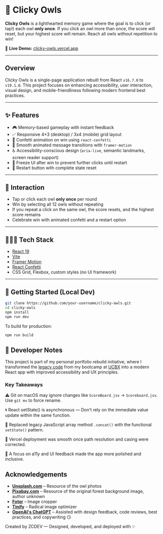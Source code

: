 # 🦉 Clicky Owls

**Clicky Owls** is a lighthearted memory game where the goal is to click (or tap!) each owl **only once**. If you click an owl more than once, the score will reset, but your highest score will remain. Reach all owls without repetition to win!

🔗 **Live Demo:** [clicky-owls.vercel.app](https://clicky-owls.vercel.app)

---

## Overview

Clicky Owls is a single-page application rebuilt from React `v16.7.0` to `v19.1.0`. This project focuses on enhancing accessibility, user interaction, visual design, and mobile-friendliness following modern frontend best practices.

---

## ✨ Features

- 🎮 Memory-based gameplay with instant feedback
- ✅ Responsive 4×3 (desktop) / 3x4 (mobile) grid layout
- 🎉 Confetti animation on win using `react-confetti`
- 💬 Smooth animated message transitions with `framer-motion`
- ♿️ Accessibility-conscious design (`aria-live`, semantic landmarks, screen reader support)
- 🧠 Freeze UI after win to prevent further clicks until restart
- 🔁 Restart button with complete state reset

---

## 📱 Interaction

- Tap or click each owl **only once** per round
- Win by selecting all 12 owls without repeating
- If you repeat a click on the same owl, the score resets, and the highest score remains
- Celebrate win with animated confetti and a restart option

---

## 👩🏻‍💻 Tech Stack

- [React 19](https://reactjs.org/)
- [Vite](https://vitejs.dev/)
- [Framer Motion](https://www.framer.com/motion/)
- [React Confetti](https://www.npmjs.com/package/react-confetti)
- CSS Grid, Flexbox, custom styles (no UI framework)

---

## 🚀 Getting Started (Local Dev)

```bash
git clone https://github.com/your-username/clicky-owls.git
cd clicky-owls
npm install
npm run dev
```

To build for production:
```bash
npm run build
```

## 🧠 Developer Notes

This project is part of my personal portfolio rebuild initiative, where I transformed the [legacy code](https://github.com/zcdev/clicky-owls-old) from my bootcamp at [UCBX](https://extension.berkeley.edu/) into a modern React app with improved accessibility and UX principles.

### Key Takeaways

⚠️ Git on macOS may ignore changes like `ScoreBoard.jsx` → `Scoreboard.jsx`. Use `git mv` to force rename.

🌀 React setState() is asynchronous — Don't rely on the immediate value update within the same function.

🧩 Replaced legacy JavaScript array method `.concat()` with the functional `setState()` pattern.

🧪 Vercel deployment was smooth once path resolution and casing were corrected.

🎨 A focus on a11y and UI feedback made the app more polished and inclusive.

## Acknowledgements

- **[Unsplash.com](https://unsplash.com)** – Resource of the owl photos
- **[Pixabay.com](https://pixabay.com)** – Resource of the original forest background image, author unknown
- **[Fotor](https://www.fotor.com/photo-editor-app/editor/basic)** – Image cropper
- **[Tinify](https://tinypng.com)** – Radical image optimizer
- **[OpenAI's ChatGPT](https://chatgpt.com)** – Assisted with design feedback, code reviews, best practices, and copywriting 😏

Created by ZCDEV — Designed, developed, and deployed with ✨